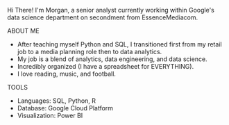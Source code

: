 Hi There! I'm Morgan, a senior analyst currently working within Google's data science department on secondment from EssenceMediacom.

ABOUT ME
- After teaching myself Python and SQL, I transitioned first from my retail job to a media planning role then to data analytics.
- My job is a blend of analytics, data engineering, and data science.
- Incredibly organized (I have a spreadsheet for EVERYTHING).
- I love reading, music, and football.

TOOLS
- Languages: SQL, Python, R
- Database: Google Cloud Platform
- Visualization: Power BI
